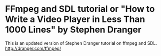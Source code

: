 FFmpeg and SDL tutorial or "How to Write a Video Player in Less Than 1000 Lines"
by Stephen Dranger
===================

This is an updated version of Stephen Dranger tutorial on ffmpeg and SDL.
http://dranger.com/ffmpeg/